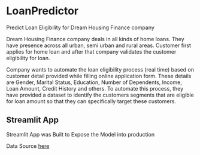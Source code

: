 # LoanPredictor

Predict Loan Eligibility for Dream Housing Finance company

Dream Housing Finance company deals in all kinds of home loans. They have presence across all urban, semi urban and rural areas. Customer first applies for home loan and after that company validates the customer eligibility for loan.

Company wants to automate the loan eligibility process (real time) based on customer detail provided while filling online application form. These details are Gender, Marital Status, Education, Number of Dependents, Income, Loan Amount, Credit History and others. To automate this process, they have provided a dataset to identify the customers segments that are eligible for loan amount so that they can specifically target these customers. 


## Streamlit App 
Streamlit App was Built to Expose the Model into production

Data Source [here](https://datahack.analyticsvidhya.com/contest/practice-problem-loan-prediction-iii/?utm_source=blog&utm_medium=model_depoyment_using_streamlit#ProblemStatement)